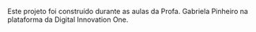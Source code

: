 Este projeto foi construído durante as aulas da Profa. Gabriela Pinheiro na plataforma da Digital Innovation One.